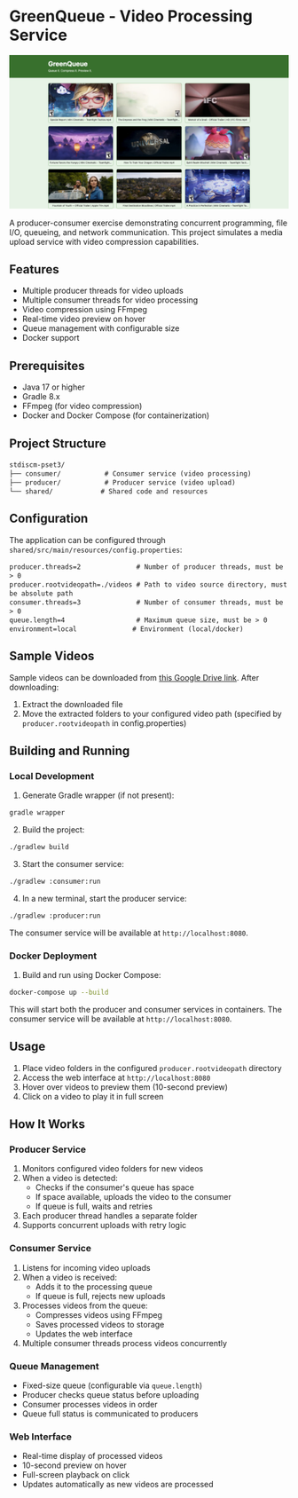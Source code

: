 # GreenQueue - Video Processing Service

![GreenQueue UI](sample.png)

A producer-consumer exercise demonstrating concurrent programming, file I/O, queueing, and network communication. This project simulates a media upload service with video compression capabilities.

## Features

- Multiple producer threads for video uploads
- Multiple consumer threads for video processing
- Video compression using FFmpeg
- Real-time video preview on hover
- Queue management with configurable size
- Docker support 

## Prerequisites

- Java 17 or higher
- Gradle 8.x
- FFmpeg (for video compression)
- Docker and Docker Compose (for containerization)

## Project Structure

```
stdiscm-pset3/
├── consumer/           # Consumer service (video processing)
├── producer/           # Producer service (video upload)
└── shared/            # Shared code and resources
```

## Configuration

The application can be configured through `shared/src/main/resources/config.properties`:

```properties
producer.threads=2              # Number of producer threads, must be > 0
producer.rootvideopath=./videos # Path to video source directory, must be absolute path
consumer.threads=3              # Number of consumer threads, must be > 0
queue.length=4                  # Maximum queue size, must be > 0
environment=local              # Environment (local/docker)
```

## Sample Videos

Sample videos can be downloaded from [this Google Drive link](https://drive.google.com/file/d/1X1sYJudX0-CtuEzKRzutQ0I_KlupHJ0D/view?usp=sharing). After downloading:

1. Extract the downloaded file
2. Move the extracted folders to your configured video path (specified by `producer.rootvideopath` in config.properties)

## Building and Running

### Local Development

1. Generate Gradle wrapper (if not present):
```bash
gradle wrapper
```

2. Build the project:
```bash
./gradlew build
```

3. Start the consumer service:
```bash
./gradlew :consumer:run
```

4. In a new terminal, start the producer service:
```bash
./gradlew :producer:run
```

The consumer service will be available at `http://localhost:8080`.

### Docker Deployment

1. Build and run using Docker Compose:
```bash
docker-compose up --build
```

This will start both the producer and consumer services in containers.
The consumer service will be available at `http://localhost:8080`.

## Usage

1. Place video folders in the configured `producer.rootvideopath` directory
2. Access the web interface at `http://localhost:8080`
3. Hover over videos to preview them (10-second preview)
4. Click on a video to play it in full screen

## How It Works

### Producer Service
1. Monitors configured video folders for new videos
2. When a video is detected:
   - Checks if the consumer's queue has space
   - If space available, uploads the video to the consumer
   - If queue is full, waits and retries
3. Each producer thread handles a separate folder
4. Supports concurrent uploads with retry logic

### Consumer Service
1. Listens for incoming video uploads
2. When a video is received:
   - Adds it to the processing queue
   - If queue is full, rejects new uploads
3. Processes videos from the queue:
   - Compresses videos using FFmpeg
   - Saves processed videos to storage
   - Updates the web interface
4. Multiple consumer threads process videos concurrently

### Queue Management
- Fixed-size queue (configurable via `queue.length`)
- Producer checks queue status before uploading
- Consumer processes videos in order
- Queue full status is communicated to producers

### Web Interface
- Real-time display of processed videos
- 10-second preview on hover
- Full-screen playback on click
- Updates automatically as new videos are processed

